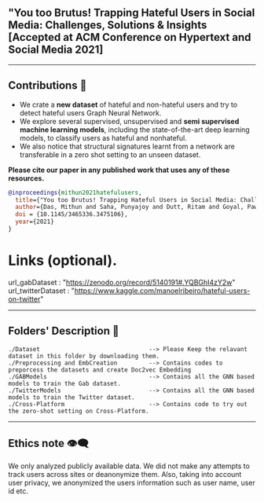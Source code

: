 
## "You too Brutus! Trapping Hateful Users in Social Media: Challenges, Solutions & Insights [Accepted at ACM Conference on Hypertext and Social Media 2021] 


------------------------------------------
**Contributions** :volcano:	
------------------------------------------

* We crate a **new dataset** of hateful and non-hateful users and try to detect hateful users Graph Neural Network. 
* We explore several supervised, unsupervised and **semi supervised machine learning models**, including the state-of-the-art deep learning models, to classify users as hateful and nonhateful. 
* We also notice that structural signatures learnt from a network are transferable in a zero shot setting to an unseen dataset.



**Please cite our paper in any published work that uses any of these resources.**

~~~bibtex
@inproceedings{mithun2021hatefulusers,
  title={"You too Brutus! Trapping Hateful Users in Social Media: Challenges, Solutions & Insights},
  author={Das, Mithun and Saha, Punyajoy and Dutt, Ritam and Goyal, Pawan and Mukherjee, Animesh and Mathew, Binny},
  doi = {10.1145/3465336.3475106},
  year={2021}
}
~~~

# Links (optional).
url_gabDataset : "https://zenodo.org/record/5140191#.YQBGhI4zY2w"
url_twitterDataset : "https://www.kaggle.com/manoelribeiro/hateful-users-on-twitter"



------------------------------------------
**Folders' Description** :open_file_folder:	
------------------------------------------
~~~
./Dataset                               --> Please Keep the relavant dataset in this folder by downloading them.
./Preprocessing and EmbCreation	    	--> Contains codes to preporcess the datasets and create Doc2vec Embedding
./GABModels                             --> Contains all the GNN based models to train the Gab dataset.
./TwitterModels                         --> Contains all the GNN based models to train the Twitter dataset.
./Cross-Platform                        --> Contains code to try out the zero-shot setting on Cross-Platform.
~~~



----------------------------------------------------------
**Ethics note :eye_speech_bubble:**
----------------------------------------------------------

We only analyzed publicly available data. We did not make any attempts to track users across sites or deanonymize them. Also, taking into account user privacy, we anonymized the users information such as user name, user id etc.
